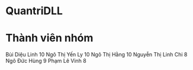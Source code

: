 # QuantriDLL
# Thành viên nhóm
   Bùi Diệu Linh 10
   Ngô Thị Yến Ly 10
   Ngô Thị Hằng 10
   Nguyễn Thị Linh Chi 8
   Ngô Đức Hùng 9
   Phạm Lê Vinh 8
